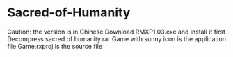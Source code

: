 # Sacred-of-Humanity 
Caution: the version is in Chinese
Download RMXP1.03.exe and install it first
Decompress sacred of humanity.rar
Game with sunny icon is the application file
Game.rxproj is the source file
